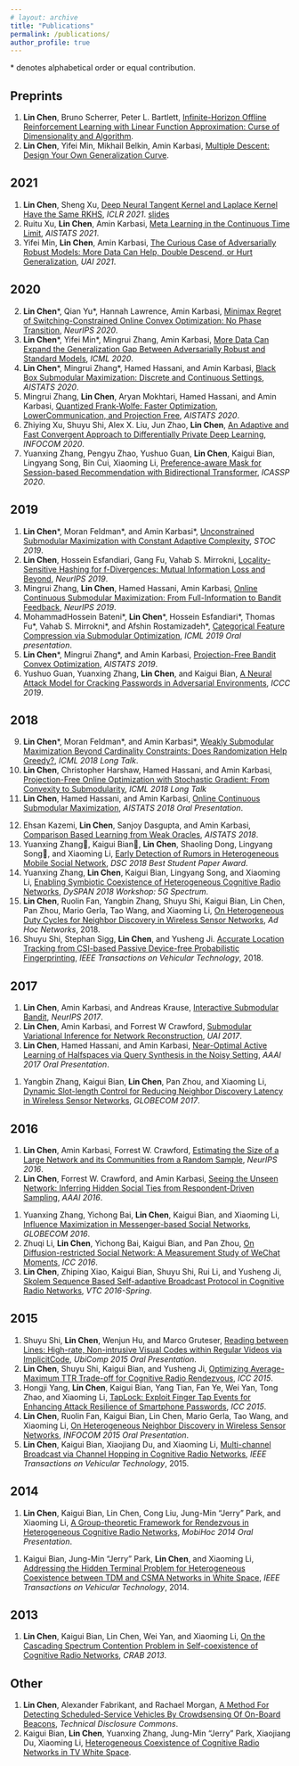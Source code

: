 ```yaml
---
# layout: archive
title: "Publications"
permalink: /publications/
author_profile: true
---
```


<!-- {% if author.googlescholar %}
  You can also find my articles on <u><a href="{{author.googlescholar}}">my Google Scholar profile</a>.</u>
{% endif %}

{% include base_path %}

{% for post in site.publications reversed %}
  {% include archive-single.html %}
{% endfor %} -->

\* denotes alphabetical order or equal contribution.

## Preprints

1. **Lin Chen**, Bruno Scherrer, Peter L. Bartlett, [Infinite-Horizon Offline Reinforcement Learning with Linear Function Approximation: Curse of Dimensionality and Algorithm](https://arxiv.org/pdf/2103.09847.pdf).
1. **Lin Chen**, Yifei Min, Mikhail Belkin, Amin Karbasi, [Multiple Descent: Design Your Own Generalization Curve](https://arxiv.org/pdf/2008.01036.pdf).

## 2021
1. **Lin Chen**, Sheng Xu, [Deep Neural Tangent Kernel and Laplace Kernel Have the Same RKHS](https://arxiv.org/pdf/2009.10683.pdf), *ICLR 2021*. [slides](http://lchen91.github.io/files/NTK_talk.pdf)
1. Ruitu Xu, **Lin Chen**, Amin Karbasi, [Meta Learning in the Continuous Time Limit](https://arxiv.org/pdf/2006.10921.pdf), *AISTATS 2021*.
3. Yifei Min, **Lin Chen**, Amin Karbasi, [The Curious Case of Adversarially Robust Models: More Data Can Help, Double Descend, or Hurt Generalization](https://arxiv.org/pdf/2002.11080.pdf), *UAI 2021*.

## 2020

2. **Lin Chen**\*, Qian Yu\*, Hannah Lawrence, Amin Karbasi, [Minimax Regret of Switching-Constrained Online Convex Optimization: No Phase Transition](https://arxiv.org/pdf/1910.10873.pdf), *NeurIPS 2020*. 
1. **Lin Chen**\*, Yifei Min\*, Mingrui Zhang, Amin Karbasi, [More Data Can Expand the Generalization Gap Between Adversarially Robust and Standard Models](https://arxiv.org/pdf/2002.04725.pdf), *ICML 2020*.
5. **Lin Chen**\*, Mingrui Zhang\*, Hamed Hassani, and Amin Karbasi, [Black Box Submodular Maximization: Discrete and Continuous Settings](http://proceedings.mlr.press/v108/chen20c.html), *AISTATS 2020*.
6. Mingrui Zhang, **Lin Chen**, Aryan Mokhtari, Hamed Hassani, and Amin Karbasi, [Quantized Frank-Wolfe: Faster Optimization, LowerCommunication, and Projection Free](http://proceedings.mlr.press/v108/zhang20g.html), *AISTATS 2020*.
1. Zhiying Xu, Shuyu Shi, Alex X. Liu, Jun Zhao, **Lin Chen**, [An Adaptive and Fast Convergent Approach to Differentially Private Deep Learning](https://arxiv.org/pdf/1912.09150), *INFOCOM 2020*.
1. Yuanxing Zhang, Pengyu Zhao, Yushuo Guan, **Lin Chen**, Kaigui Bian, Lingyang Song, Bin Cui, Xiaoming Li, [Preference-aware Mask for Session-based Recommendation with Bidirectional Transformer](https://ieeexplore.ieee.org/iel7/9040208/9052899/09054639.pdf), *ICASSP 2020*.

## 2019
1. **Lin Chen**\*, Moran Feldman\*, and Amin Karbasi\*, [Unconstrained Submodular Maximization with Constant Adaptive Complexity](https://arxiv.org/pdf/1811.06603.pdf), *STOC 2019*.
1. **Lin Chen**, Hossein Esfandiari, Gang Fu, Vahab S. Mirrokni, [Locality-Sensitive Hashing for f-Divergences: Mutual Information Loss and Beyond](https://papers.nips.cc/paper/9195-locality-sensitive-hashing-for-f-divergences-mutual-information-loss-and-beyond.pdf), *NeurIPS 2019*.
4. Mingrui Zhang, **Lin Chen**, Hamed Hassani, Amin Karbasi, [Online Continuous Submodular Maximization: From Full-Information to Bandit Feedback](https://arxiv.org/pdf/1910.12424.pdf), *NeurIPS 2019*.
7. MohammadHossein Bateni\*, **Lin Chen**\*, Hossein Esfandiari\*, Thomas Fu\*, Vahab S. Mirrokni\*, and Afshin Rostamizadeh\*, [Categorical Feature Compression via Submodular Optimization](https://arxiv.org/pdf/1904.13389.pdf), *ICML 2019 Oral presentation*.
8. **Lin Chen**\*, Mingrui Zhang\*, and Amin Karbasi, [Projection-Free Bandit Convex Optimization](http://proceedings.mlr.press/v89/chen19f.html), *AISTATS 2019*. 
1. Yushuo Guan, Yuanxing Zhang, **Lin Chen**, and Kaigui Bian, [A Neural Attack Model for Cracking Passwords in Adversarial Environments](https://ieeexplore.ieee.org/iel7/8848288/8855800/08855847.pdf), *ICCC 2019*.

## 2018
9. **Lin Chen**\*, Moran Feldman\*, and Amin Karbasi\*, [Weakly Submodular Maximization Beyond Cardinality Constraints: Does Randomization Help Greedy?](http://proceedings.mlr.press/v80/chen18b.html), *ICML 2018 Long Talk*.
10. **Lin Chen**, Christopher Harshaw, Hamed Hassani, and Amin Karbasi, [Projection-Free Online Optimization with Stochastic Gradient: From Convexity to Submodularity](http://proceedings.mlr.press/v80/chen18c.html), *ICML 2018 Long Talk*
11. **Lin Chen**, Hamed Hassani, and Amin Karbasi, [Online Continuous Submodular Maximization](http://proceedings.mlr.press/v84/chen18f.html), *AISTATS 2018 Oral Presentation*. 
<!-- [github] -->
12. Ehsan Kazemi, **Lin Chen**, Sanjoy Dasgupta, and Amin Karbasi, [Comparison Based Learning from Weak Oracles](https://arxiv.org/pdf/1802.06942.pdf), *AISTATS 2018*.
1. Yuanxing Zhang, Kaigui Bian, **Lin Chen**, Shaoling Dong, Lingyang Song, and Xiaoming Li, [Early Detection of Rumors in Heterogeneous Mobile Social Network](https://ieeexplore.ieee.org/iel7/8411555/8411822/08411870.pdf), *DSC 2018 Best Student Paper Award*.
1. Yuanxing Zhang, **Lin Chen**, Kaigui Bian, Lingyang Song, and Xiaoming Li, [Enabling Symbiotic Coexistence of Heterogeneous Cognitive Radio Networks](https://ieeexplore.ieee.org/abstract/document/8610411), *DySPAN 2018 Workshop: 5G Spectrum*.
1. **Lin Chen**, Ruolin Fan, Yangbin Zhang, Shuyu Shi, Kaigui Bian, Lin Chen, Pan Zhou, Mario Gerla, Tao Wang, and Xiaoming Li, [On Heterogeneous Duty Cycles for Neighbor Discovery in Wireless Sensor Networks](https://www.sciencedirect.com/science/article/pii/S1570870518301331), *Ad Hoc Networks*, 2018.
1. Shuyu Shi, Stephan Sigg, **Lin Chen**, and Yusheng Ji. [Accurate Location Tracking from CSI-based Passive Device-free Probabilistic Fingerprinting](https://ieeexplore.ieee.org/iel7/25/4356907/08304587.pdf), *IEEE Transactions on Vehicular Technology*, 2018.

## 2017
1. **Lin Chen**, Amin Karbasi, and Andreas Krause, [Interactive Submodular Bandit](https://papers.nips.cc/paper/6619-interactive-submodular-bandit), *NeurIPS 2017*.
1. **Lin Chen**, Amin Karbasi, and Forrest W Crawford, [Submodular Variational Inference for Network Reconstruction](http://auai.org/uai2017/proceedings/papers/45.pdf), *UAI 2017*.
1. **Lin Chen**, Hamed Hassani, and Amin Karbasi, [Near-Optimal Active Learning of Halfspaces via Query Synthesis in the Noisy Setting](https://arxiv.org/pdf/1603.03515.pdf), *AAAI 2017 Oral Presentation*. 
<!-- [arxiv][slides][github] -->
1. Yangbin Zhang, Kaigui Bian, **Lin Chen**, Pan Zhou, and Xiaoming Li, [Dynamic Slot-length Control for Reducing Neighbor Discovery Latency in Wireless Sensor Networks](https://ieeexplore.ieee.org/abstract/document/8253934), *GLOBECOM 2017*.

## 2016
1. **Lin Chen**, Amin Karbasi, Forrest W. Crawford, [Estimating the Size of a Large Network and its Communities from a Random Sample](https://arxiv.org/pdf/1610.08473.pdf), *NeurIPS 2016*.
1. **Lin Chen**, Forrest W. Crawford, and Amin Karbasi, [Seeing the Unseen Network: Inferring Hidden Social Ties from Respondent-Driven Sampling](https://www.aaai.org/ocs/index.php/AAAI/AAAI16/paper/viewPDFInterstitial/12155/11719), *AAAI 2016*. 
<!-- (Acceptance rate: 26%) [arxiv][pdf][slides] -->
1. Yuanxing Zhang, Yichong Bai, **Lin Chen**, Kaigui Bian, and Xiaoming Li, [Influence Maximization in Messenger-based Social Networks](https://ieeexplore.ieee.org/abstract/document/7841900/), *GLOBECOM 2016*.
1. Zhuqi Li, **Lin Chen**, Yichong Bai, Kaigui Bian, and Pan Zhou, [On Diffusion-restricted Social Network: A Measurement Study of WeChat Moments](https://arxiv.org/pdf/1602.00193.pdf), *ICC 2016*.
1. **Lin Chen**, Zhiping Xiao, Kaigui Bian, Shuyu Shi, Rui Li, and Yusheng Ji, [Skolem Sequence Based Self-adaptive Broadcast Protocol in Cognitive Radio Networks](https://arxiv.org/pdf/1602.00066.pdf), *VTC 2016-Spring*.

## 2015
1. Shuyu Shi, **Lin Chen**, Wenjun Hu, and Marco Gruteser, [Reading between Lines: High-rate, Non-intrusive Visual Codes within Regular Videos via ImplicitCode](https://dl.acm.org/doi/abs/10.1145/2750858.2805824), *UbiComp 2015 Oral Presentation*.
1. **Lin Chen**, Shuyu Shi, Kaigui Bian, and Yusheng Ji, [Optimizing Average-Maximum TTR Trade-off for Cognitive Radio Rendezvous](https://arxiv.org/pdf/1502.03469.pdf), *ICC 2015*.
1. Hongji Yang, **Lin Chen**, Kaigui Bian, Yang Tian, Fan Ye, Wei Yan, Tong Zhao, and Xiaoming Li, [TapLock: Exploit Finger Tap Events for Enhancing Attack Resilience of Smartphone Passwords](https://ieeexplore.ieee.org/iel7/7225357/7248285/07249465.pdf), *ICC 2015*.
1. **Lin Chen**, Ruolin Fan, Kaigui Bian, Lin Chen, Mario Gerla, Tao Wang, and Xiaoming Li, [On Heterogeneous Neighbor Discovery in Wireless Sensor Networks](https://arxiv.org/pdf/1411.5415.pdf), *INFOCOM 2015 Oral Presentation*.
1. **Lin Chen**, Kaigui Bian, Xiaojiang Du, and Xiaoming Li, [Multi-channel Broadcast via Channel Hopping in Cognitive Radio Networks](https://ieeexplore.ieee.org/iel7/25/4356907/06880857.pdf), *IEEE Transactions on Vehicular Technology*, 2015.

## 2014
1. **Lin Chen**, Kaigui Bian, Lin Chen, Cong Liu, Jung-Min “Jerry” Park, and Xiaoming Li, [A Group-theoretic Framework for Rendezvous in Heterogeneous Cognitive Radio Networks](https://dl.acm.org/doi/pdf/10.1145/2632951.2632988), *MobiHoc 2014 Oral Presentation*.
<!-- [pdf][acmdl][slides][bibtex] -->
1. Kaigui Bian, Jung-Min “Jerry” Park, **Lin Chen**, and Xiaoming Li, [Addressing the Hidden Terminal Problem for Heterogeneous Coexistence between TDM and CSMA Networks in White Space](https://ieeexplore.ieee.org/iel7/25/4356907/06766210.pdf), *IEEE Transactions on Vehicular Technology*, 2014.

## 2013
1. **Lin Chen**, Kaigui Bian, Lin Chen, Wei Yan, and Xiaoming Li, [On the Cascading Spectrum Contention Problem in Self-coexistence of Cognitive Radio Networks](https://dl.acm.org/doi/pdf/10.1145/2508478.2508479), *CRAB 2013*. 
<!-- [pdf][acmdl][slides][bibtex] -->
<!-- ## Journal -->


## Other
1. **Lin Chen**, Alexander Fabrikant, and Rachael Morgan, [A Method For Detecting Scheduled-Service Vehicles By Crowdsensing Of On-Board Beacons](https://www.tdcommons.org/dpubs_series/808/), *Technical Disclosure Commons*.
1. Kaigui Bian, **Lin Chen**, Yuanxing Zhang, Jung-Min “Jerry” Park, Xiaojiang Du, Xiaoming Li, [Heterogeneous Coexistence of Cognitive Radio Networks in TV White Space](https://arxiv.org/pdf/1902.06035.pdf).
